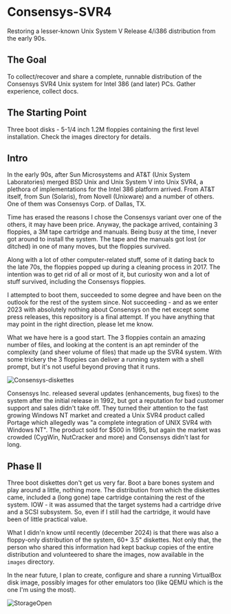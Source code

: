 # Consensys-SVR4
Restoring a lesser-known Unix System V Release 4/i386 distribution from the early 90s.

## The Goal ##
To collect/recover and share a complete, runnable distribution of the Consensys SVR4 Unix system for Intel 386 (and later) PCs. Gather experience, collect docs.

## The Starting Point ##
Three boot disks - 5-1/4 inch 1.2M floppies containing the first level installation. Check the images directory for details.

## Intro ##
In the early 90s, after Sun Microsystems and AT&T (Unix System Laboratories) merged BSD Unix and Unix System V into Unix SVR4, a plethora of implementations for the Intel 386 platform arrived. From AT&T itself, from Sun (Solaris), from Novell (Unixware) and a number of others. One of them was Consensys Corp. of Dallas, TX.

Time has erased the reasons I chose the Consensys variant over one of the others, it may have been price. Anyway, the package arrived, containing 3 floppies, a 3M tape cartridge and manuals. Being busy at the time, I never got around to install the system. The tape and the manuals got lost (or ditched) in one of many moves, but the floppies survived.

Along with a lot of other computer-related stuff, some of it dating back to the late 70s, the floppies popped up during a cleaning process in 2017. The intention was to get rid of all or most of it, but curiosity won and a lot of stuff survived, including the Consensys floppies.

I attempted to boot them, succeeded to some degree and have been on the outlook for the rest of the system since. Not succeeding - and as we enter 2023 with absolutely nothing about Consensys on the net except some press releases, this repository is a final attempt. If you have anything that may point in the right direction, please let me know.

What we have here is a good start. The 3 floppies contain an amazing number of files, and looking at the content is an apt reminder of the complexity (and sheer volume of files) that made up the SVR4 system. With some trickery the 3 floppies can deliver a running system with a shell prompt, but it's not useful beyond proving that it runs.

![Consensys-diskettes](https://user-images.githubusercontent.com/3629880/211197261-0c3f907a-3a04-4f0c-9943-84782dd43199.jpeg)

Consensys Inc. released several updates (enhancements, bug fixes) to the system after the initial release in 1992, but got a reputation for bad customer support and sales didn't take off. They turned their attention to the fast growing Windows NT market and created a Unix SVR4 product called Portage which allegedly was "a complete integration of UNIX SVR4 with Windows NT". The product sold for $500 in 1995, but again the market was crowded (CygWin, NutCracker and more) and Consensys didn't last for long.

## Phase II ##
Three boot diskettes don't get us very far. Boot a bare bones system and play around a little, nothing more. The distribution from which the diskettes came, included a (long gone) tape cartridge containing the rest of the system. IOW - it was assumed that the target systems had a cartridge drive and a SCSI subsystem. So, even if I still had the cartridge, it would have been of little practical value.

What I didn'n know until recently (december 2024) is that there was also a floppy-only distribution of the system, 60+ 3.5" diskettes. Not only that, the person who shared this information had kept backup copies of the entire distribution and volunteered to share the images, now available in the `images` directory.

In the near future, I plan to create, configure and share a running VirtualBox disk image, possibly images for other emulators too (like QEMU which is the one I'm using the most).

![StorageOpen](https://github.com/user-attachments/assets/6268e763-949c-44a2-9bfb-3ffc6872a271)
